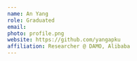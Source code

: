 ```yaml
---
name: An Yang
role: Graduated
email: 
photo: profile.png
website: https://github.com/yangapku
affiliation: Researcher @ DAMO, Alibaba
---
```



